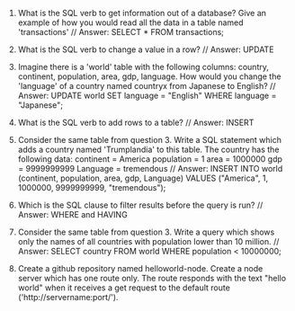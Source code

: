1. What is the SQL verb to get information out of a database? Give an example of how you would read all the data in a table named 'transactions'
// Answer: SELECT * FROM transactions;

2. What is the SQL verb to change a value in a row?
// Answer: UPDATE

3. Imagine there is a 'world' table with the following columns: country, continent, population, area, gdp, language. How would you change the 'language' of a country named countryx from Japanese to English?
// Answer: 
UPDATE world 
SET language = "English"
WHERE language = "Japanese";

4. What is the SQL verb to add rows to a table?
// Answer: INSERT

5. Consider the same table from question 3. Write a SQL statement which adds a country named 'Trumplandia' to this table. The country has the following data:
continent = America
population = 1
area = 1000000
gdp = 9999999999
Language = tremendous
// Answer:
INSERT INTO world
(continent, population, area, gdp, Language)
VALUES ("America", 1, 1000000, 9999999999, "tremendous");

6. Which is the SQL clause to filter results before the query is run?
// Answer: WHERE and HAVING

7. Consider the same table from question 3. Write a query which shows only the names of all countries with population lower than 10 million.
// Answer: 
SELECT country
FROM world
WHERE population < 10000000;

8. Create a github repository named helloworld-node. Create a node server which has one route only. The route responds with the text "hello world" when it receives a get request to the default route ('http://servername:port/').